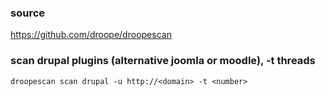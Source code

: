 ### source
https://github.com/droope/droopescan  

### scan drupal plugins (alternative joomla or moodle), -t threads
```
droopescan scan drupal -u http://<domain> -t <number>
```

